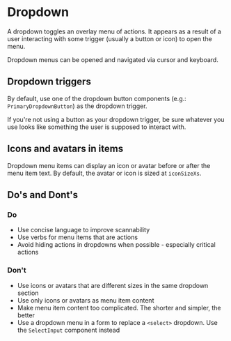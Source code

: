 # Dropdown

A dropdown toggles an overlay menu of actions. It appears as a result of a user interacting with some trigger (usually a button or icon) to open the menu.

Dropdown menus can be opened and navigated via cursor and keyboard.

## Dropdown triggers
By default, use one of the dropdown button components (e.g.: `PrimaryDropdownButton`) as the dropdown trigger.

If you're not using a button as your dropdown trigger, be sure whatever you use looks like something the user is supposed to interact with.

## Icons and avatars in items
Dropdown menu items can display an icon or avatar before or after the menu item text. By default, the avatar or icon is sized at `iconSizeXs`.

## Do's and Dont's

### Do
- Use concise language to improve scannability
- Use verbs for menu items that are actions
- Avoid hiding actions in dropdowns when possible - especially critical actions

### Don't
- Use icons or avatars that are different sizes in the same dropdown section
- Use only icons or avatars as menu item content
- Make menu item content too complicated. The shorter and simpler, the better
- Use a dropdown menu in a form to replace a `<select>` dropdown. Use the `SelectInput` component instead
